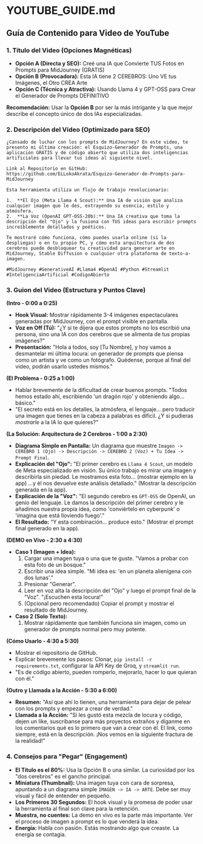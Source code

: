 # YOUTUBE_GUIDE.md

## Guía de Contenido para Video de YouTube

### 1. Título del Video (Opciones Magnéticas)

*   **Opción A (Directa y SEO):** Creé una IA que Convierte TUS Fotos en Prompts para MidJourney (GRATIS)
*   **Opción B (Provocadora):** Esta IA tiene 2 CEREBROS: Uno VE tus Imágenes, el Otro CREA Arte
*   **Opción C (Técnica y Atractiva):** Usando Llama 4 y GPT-OSS para Crear el Generador de Prompts DEFINITIVO

**Recomendación:** Usar la **Opción B** por ser la más intrigante y la que mejor describe el concepto único de dos IAs especializadas.

### 2. Descripción del Video (Optimizado para SEO)

```
¿Cansado de luchar con los prompts de MidJourney? En este video, te presento mi última creación: el Esquizo-Generador de Prompts, una aplicación GRATIS y de código abierto que utiliza dos inteligencias artificiales para llevar tus ideas al siguiente nivel.

Link al Repositorio en GitHub: https://github.com/ELLokoAkrata/Esquizo-Generador-de-Prompts-para-MidJourney

Esta herramienta utiliza un flujo de trabajo revolucionario:

1.  **El Ojo (Meta Llama 4 Scout):** Una IA de visión que analiza cualquier imagen que le des, extrayendo su esencia, estilo y atmósfera.
2.  **La Voz (OpenAI GPT-OSS-20b):** Una IA creativa que toma la descripción del "Ojo" y la fusiona con TUS ideas para escribir prompts increíblemente detallados y poéticos.

Te mostraré cómo funciona, cómo puedes usarla online (si la despliegas) o en tu propio PC, y cómo esta arquitectura de dos cerebros puede desbloquear tu creatividad para generar arte en MidJourney, Stable Diffusion o cualquier otra plataforma de texto-a-imagen.

#MidJourney #GenerativeAI #Llama4 #OpenAI #Python #Streamlit #InteligenciaArtificial #CodigoAbierto
```

### 3. Guion del Video (Estructura y Puntos Clave)

**(Intro - 0:00 a 0:25)**

*   **Hook Visual:** Mostrar rápidamente 3-4 imágenes espectaculares generadas por MidJourney, con el prompt visible en pantalla.
*   **Voz en Off (Tú):** "¿Y si te dijera que estos prompts no los escribió una persona, sino una IA con dos cerebros que se alimenta de tus propias imágenes?"
*   **Presentación:** "Hola a todos, soy [Tu Nombre], y hoy vamos a desmantelar mi última locura: un generador de prompts que piensa como un artista y ve como un fotógrafo. Quédense, porque al final del video, podrán usarlo ustedes mismos."

**(El Problema - 0:25 a 1:00)**

*   Hablar brevemente de la dificultad de crear buenos prompts. "Todos hemos estado ahí, escribiendo 'un dragón rojo' y obteniendo algo... básico."
*   "El secreto está en los detalles, la atmósfera, el lenguaje... pero traducir una imagen que tienes en la cabeza a palabras es difícil. ¿Y si pudieras *mostrarle* a la IA lo que quieres?"

**(La Solución: Arquitectura de 2 Cerebros - 1:00 a 2:30)**

*   **Diagrama Simple en Pantalla:** Un diagrama que muestre `Imagen -> CEREBRO 1 (Ojo) -> Descripción -> CEREBRO 2 (Voz) + Tu Idea -> Prompt Final`.
*   **Explicación del "Ojo":** "El primer cerebro es `Llama 4 Scout`, un modelo de Meta especializado en visión. Su único trabajo es mirar una imagen y describirla sin piedad. Le mostramos esta foto... (mostrar ejemplo en la app) ...y él nos devuelve este análisis detallado." (Mostrar la descripción generada en la app).
*   **Explicación de la "Voz":** "El segundo cerebro es `GPT-OSS` de OpenAI, un genio del lenguaje. Le damos la descripción del primer cerebro y le añadimos nuestra propia idea, como 'conviértelo en cyberpunk' o 'imagina que está lloviendo fuego'."
*   **El Resultado:** "Y esta combinación... produce esto." (Mostrar el prompt final generado en la app).

**(DEMO en Vivo - 2:30 a 4:30)**

*   **Caso 1 (Imagen + Idea):**
    1.  Cargar una imagen tuya o una que te guste. "Vamos a probar con esta foto de un bosque."
    2.  Escribir una idea simple. "Mi idea es: 'en un planeta alienígena con dos lunas'."
    3.  Presionar "Generar".
    4.  Leer en voz alta la descripción del "Ojo" y luego el prompt final de la "Voz". "¡Escuchen esta locura!"
    5.  (Opcional pero recomendado) Copiar el prompt y mostrar el resultado de MidJourney.
*   **Caso 2 (Solo Texto):**
    1.  Mostrar rápidamente que también funciona sin imagen, como un generador de prompts normal pero muy potente.

**(Cómo Usarlo - 4:30 a 5:30)**

*   Mostrar el repositorio de GitHub.
*   Explicar brevemente los pasos: Clonar, `pip install -r requirements.txt`, configurar la API Key de Groq, y `streamlit run`.
*   "Es de código abierto, pueden romperlo, mejorarlo, hacer lo que quieran con él."

**(Outro y Llamada a la Acción - 5:30 a 6:00)**

*   **Resumen:** "Así que ahí lo tienen, una herramienta para dejar de pelear con los prompts y empezar a crear de verdad."
*   **Llamada a la Acción:** "Si les gustó esta mezcla de locura y código, dejen un like, suscríbanse para más proyectos extraños y díganme en los comentarios qué es lo primero que van a crear con él. El link, como siempre, está en la descripción. ¡Nos vemos en la siguiente fractura de la realidad!"

### 4. Consejos para "Pegar" (Engagement)

*   **El Título es el 80%:** Usa la Opción B o una similar. La curiosidad por los "dos cerebros" es el gancho principal.
*   **Miniatura (Thumbnail):** Una imagen tuya con cara de sorpresa, apuntando a un diagrama simple `IMAGEN -> IA -> ARTE`. Debe ser muy visual y fácil de entender en pequeño.
*   **Los Primeros 30 Segundos:** El hook visual y la promesa de poder usar la herramienta al final son clave para la retención.
*   **Muestra, no cuentes:** La demo en vivo es la parte más importante. Ver el proceso de imagen a prompt es lo que venderá la idea.
*   **Energía:** Habla con pasión. Estás mostrando algo que creaste. La energía se contagia.
